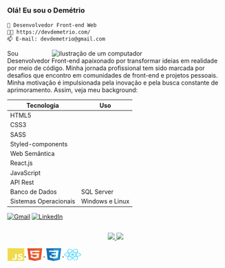 ### Olá! Eu sou o Demétrio

    🌱 Desenvolvedor Front-end Web
    🧑‍💼 https://devdemetrio.com/
    📫 E-mail: devdemetrio@gmail.com



<img src="https://raw.githubusercontent.com/MicaelliMedeiros/micaellimedeiros/master/image/computer-illustration.png" alt="ilustração de um computador" min-width="400px" max-width="400px" width="400px" align="right">

<p align="left">
   Sou Desenvolvedor Front-end apaixonado por transformar ideias em realidade por meio de código. Minha jornada profissional tem sido marcada por desafios que encontro em comunidades de front-end e projetos pessoais.
Minha motivação é impulsionada pela inovação e pela busca constante de aprimoramento. Assim, veja meu background:
</p>






| Tecnologia               | Uso                   |
|--------------------------|-----------------------|
| HTML5                    |                       |
| CSS3                     |                       |
| SASS                     |                       |
| Styled-components        |                       |
| Web Semântica            |                       |
| React.js                 |                       |
| JavaScript               |                       |
| API Rest                 |                       |
| Banco de Dados           | SQL Server            |
| Sistemas Operacionais    | Windows e Linux        |



<p align="left">
  <a href="devdemetrio@gmail.com" title="Gmail">
  <img src="https://img.shields.io/badge/-Gmail-FF0000?style=flat-square&labelColor=FF0000&logo=gmail&logoColor=white&link=LINK-DO-SEU-GMAIL" alt="Gmail"/></a>

  <a href="https://www.linkedin.com/in/demetrio-nascimento/" title="LinkedIn">
  <img src="https://img.shields.io/badge/-Linkedin-0e76a8?style=flat-square&logo=Linkedin&logoColor=white&link=LINK-DO-SEU-LINKEDIN" alt="LinkedIn"/></a>


</p>

##




<div align="center">
  <a href="https://github.com/DevDemetrio">
  <img height="130em" src="https://github-readme-stats.vercel.app/api?username=DevDemetrio&show_icons=true&theme=dracula&include_all_commits=true&count_private=true"/>
  <img height="130em" src="https://github-readme-stats.vercel.app/api/top-langs/?username=DevDemetrio&layout=compact&langs_count=7&theme=dracula"/>
     
</div>
   

 <div style="display: inline_block"><br>
  <img align="center" alt="Deme-Js" height="30" width="40" src="https://raw.githubusercontent.com/devicons/devicon/master/icons/javascript/javascript-plain.svg">
  <img align="center" alt="Deme-HTML" height="30" width="40" src="https://raw.githubusercontent.com/devicons/devicon/master/icons/html5/html5-original.svg">
  <img align="center" alt="Deme-CSS" height="30" width="40" src="https://raw.githubusercontent.com/devicons/devicon/master/icons/css3/css3-original.svg">
       <img align="center" alt="Deme-CSS" height="30" width="40" src="https://raw.githubusercontent.com/devicons/devicon/master/icons/react/react-original.svg">
    

